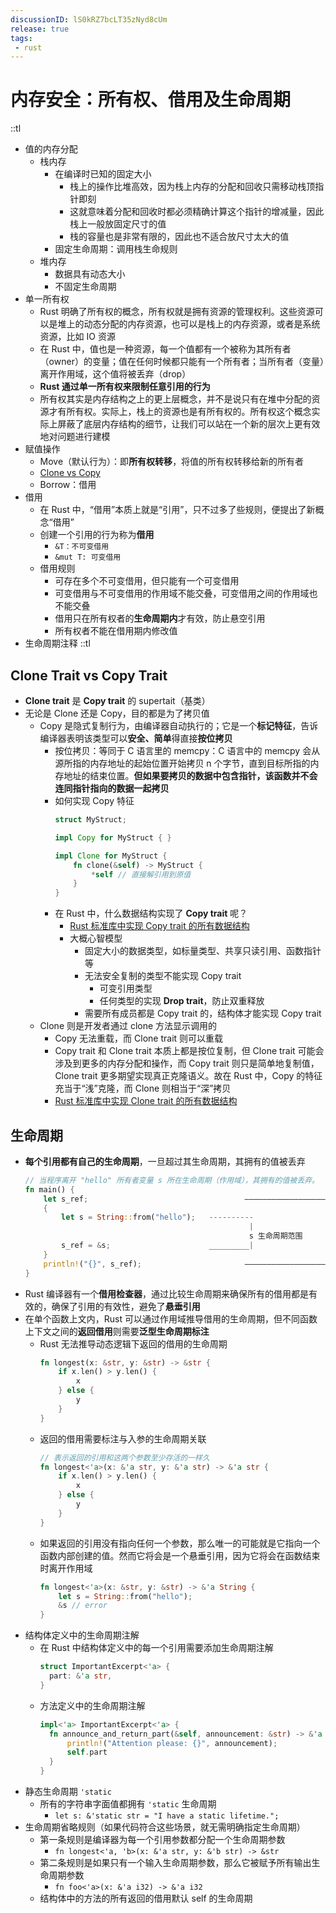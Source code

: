 ```yaml
---
discussionID: lS0kRZ7bcLT35zNyd8cUm
release: true
tags:
 - rust
---
```


# 内存安全：所有权、借用及生命周期

::tl
- 值的内存分配
  - 栈内存
    - 在编译时已知的固定大小
      - 栈上的操作比堆高效，因为栈上内存的分配和回收只需移动栈顶指针即刻
      - 这就意味着分配和回收时都必须精确计算这个指针的增减量，因此栈上一般放固定尺寸的值
      - 栈的容量也是非常有限的，因此也不适合放尺寸太大的值
    - 固定生命周期：调用栈生命规则
  - 堆内存
    - 数据具有动态大小
    - 不固定生命周期
- 单一所有权
  - Rust 明确了所有权的概念，所有权就是拥有资源的管理权利。这些资源可以是堆上的动态分配的内存资源，也可以是栈上的内存资源，或者是系统资源，比如 IO 资源
  - 在 Rust 中，值也是一种资源，每一个值都有一个被称为其所有者（owner）的变量；值在任何时候都只能有一个所有者；当所有者（变量）离开作用域，这个值将被丢弃（drop）
  - **Rust 通过单一所有权来限制任意引用的行为**
  - 所有权其实是内存结构之上的更上层概念，并不是说只有在堆中分配的资源才有所有权。实际上，栈上的资源也是有所有权的。所有权这个概念实际上屏蔽了底层内存结构的细节，让我们可以站在一个新的层次上更有效地对问题进行建模
- 赋值操作
  - Move（默认行为）：即**所有权转移**，将值的所有权转移给新的所有者
  - [Clone vs Copy](#clone-trait-vs-copy-trait)
  - Borrow：借用
- 借用
  - 在 Rust 中，“借用”本质上就是“引用”，只不过多了些规则，便提出了新概念“借用”
  - 创建一个引用的行为称为**借用**
    - `&T：不可变借用`
    - `&mut T: 可变借用`
  - 借用规则
    - 可存在多个不可变借用，但只能有一个可变借用
    - 可变借用与不可变借用的作用域不能交叠，可变借用之间的作用域也不能交叠
    - 借用只在所有权者的**生命周期内**才有效，防止悬空引用
    - 所有权者不能在借用期内修改值
- 生命周期注释
::tl

## Clone Trait vs Copy Trait

- **Clone trait** 是 **Copy trait** 的 supertait（基类）
- 无论是 Clone 还是 Copy，目的都是为了拷贝值
  - Copy 是隐式复制行为，由编译器自动执行的；它是一个**标记特征**，告诉编译器表明该类型可以**安全、简单**得直接**按位拷贝**
    - 按位拷贝：等同于 C 语言里的 memcpy：C 语言中的 memcpy 会从源所指的内存地址的起始位置开始拷贝 n 个字节，直到目标所指的内存地址的结束位置。**但如果要拷贝的数据中包含指针，该函数并不会连同指针指向的数据一起拷贝**
    - 如何实现 Copy 特征
      ```rust
      struct MyStruct;

      impl Copy for MyStruct { }

      impl Clone for MyStruct {
          fn clone(&self) -> MyStruct {
              *self // 直接解引用到原值
          }
      }
      ```
    - 在 Rust 中，什么数据结构实现了 **Copy trait** 呢？
      - [Rust 标准库中实现 Copy trait 的所有数据结构](https://doc.rust-lang.org/std/marker/trait.Copy.html)
      - 大概心智模型
        - 固定大小的数据类型，如标量类型、共享只读引用、函数指针等
        - 无法安全复制的类型不能实现 Copy trait
          - 可变引用类型
          - 任何类型的实现 **Drop trait**，防止双重释放
        - 需要所有成员都是 Copy trait 的，结构体才能实现 Copy trait
  - Clone 则是开发者通过 clone 方法显示调用的
    - Copy 无法重载，而 Clone trait 则可以重载
    - Copy trait 和 Clone trait 本质上都是按位复制，但 Clone trait 可能会涉及到更多的内存分配和操作，而 Copy trait 则只是简单地复制值，Clone trait 更多期望实现真正克隆语义。故在 Rust 中，Copy 的特征充当于“浅”克隆，而 Clone 则相当于“深”拷贝
    - [Rust 标准库中实现 Clone trait 的所有数据结构](https://doc.rust-lang.org/std/clone/trait.Clone.html)

## 生命周期

- **每个引用都有自己的生命周期**，一旦超过其生命周期，其拥有的值被丢弃
  ```rust
  // 当程序离开 "hello" 所有者变量 s 所在生命周期（作用域），其拥有的值被丢弃。
  fn main() {
      let s_ref;                                   ——————————————————————                      
      {                                                                 ｜
          let s = String::from("hello");   ----------                   ｜ 
                                                    |                   ｜
                                                    s 生命周期范围        s_ref 生命周期范围
          s_ref = &s;                      _________|                   ｜ 
      }                                                                 ｜ 
      println!("{}", s_ref);                       ——————————————————————
  }
  ```
- Rust 编译器有一个**借用检查器**，通过比较生命周期来确保所有的借用都是有效的，确保了引用的有效性，避免了**悬垂引用**
- 在单个函数上文内，Rust 可以通过作用域推导借用的生命周期，但不同函数上下文之间的**返回借用**则需要**泛型生命周期标注**
  - Rust 无法推导动态逻辑下返回的借用的生命周期
    ```rs
    fn longest(x: &str, y: &str) -> &str {
        if x.len() > y.len() {
            x
        } else {
            y
        }
    }
    ```
  - 返回的借用需要标注与入参的生命周期关联
    ```rs
    // 表示返回的引用和这两个参数至少存活的一样久
    fn longest<'a>(x: &'a str, y: &'a str) -> &'a str {
        if x.len() > y.len() {
            x
        } else {
            y
        }
    }
    ```
  - 如果返回的引用没有指向任何一个参数，那么唯一的可能就是它指向一个函数内部创建的值。然而它将会是一个悬垂引用，因为它将会在函数结束时离开作用域
    ```rs
    fn longest<'a>(x: &str, y: &str) -> &'a String {
        let s = String::from("hello");
        &s // error
    }
    ```
- 结构体定义中的生命周期注解
  - 在 Rust 中结构体定义中的每一个引用需要添加生命周期注解
    ```rs
    struct ImportantExcerpt<'a> {
      part: &'a str,
    }
    ```
  - 方法定义中的生命周期注解
    ```rs
    impl<'a> ImportantExcerpt<'a> {
      fn announce_and_return_part(&self, announcement: &str) -> &'a str {
          println!("Attention please: {}", announcement);
          self.part
      }
    }
    ```
- 静态生命周期 `'static`
  - 所有的字符串字面值都拥有 `'static` 生命周期
    - `let s: &'static str = "I have a static lifetime.";`
- 生命周期省略规则（如果代码符合这些场景，就无需明确指定生命周期）
  - 第一条规则是编译器为每一个引用参数都分配一个生命周期参数
    - `fn longest<'a, 'b>(x: &'a str, y: &'b str) -> &str`
  - 第二条规则是如果只有一个输入生命周期参数，那么它被赋予所有输出生命周期参数
    - `fn foo<'a>(x: &'a i32) -> &'a i32`
  - 结构体中的方法的所有返回的借用默认 self 的生命周期